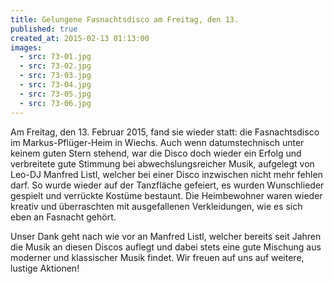 ```yaml
---
title: Gelungene Fasnachtsdisco am Freitag, den 13.
published: true
created_at: 2015-02-13 01:13:00
images:
  - src: 73-01.jpg
  - src: 73-02.jpg
  - src: 73-03.jpg
  - src: 73-04.jpg
  - src: 73-05.jpg
  - src: 73-06.jpg
---
```


Am Freitag, den 13. Februar 2015, fand sie wieder statt: die Fasnachtsdisco im Markus-Pflüger-Heim in Wiechs. Auch wenn datumstechnisch unter keinem guten Stern stehend, war die Disco doch wieder ein Erfolg und verbreitete gute Stimmung bei abwechslungsreicher Musik, aufgelegt von Leo-DJ Manfred Listl, welcher bei einer Disco inzwischen nicht mehr fehlen darf. So wurde wieder auf der Tanzfläche gefeiert, es wurden Wunschlieder gespielt und verrückte Kostüme bestaunt. Die Heimbewohner waren wieder kreativ und überraschten mit ausgefallenen Verkleidungen, wie es sich eben an Fasnacht gehört.

Unser Dank geht nach wie vor an Manfred Listl, welcher bereits seit Jahren die Musik an diesen Discos auflegt und dabei stets eine gute Mischung aus moderner und klassischer Musik findet. Wir freuen auf uns auf weitere, lustige Aktionen!
